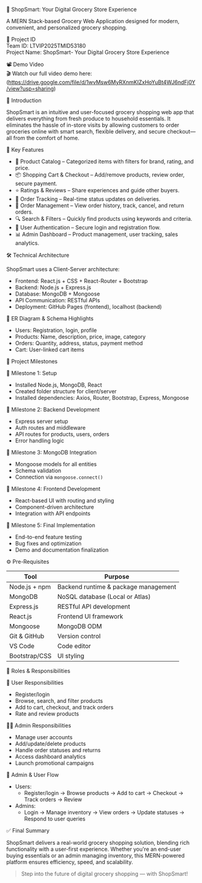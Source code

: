 
🛒 ShopSmart: Your Digital Grocery Store Experience

A MERN Stack-based Grocery Web Application designed for modern, convenient, and personalized grocery shopping.

📌 Project ID  
Team ID: LTVIP2025TMID53180  
Project Name: ShopSmart- Your Digital Grocery Store Experience

📽️ Demo Video  
🎬 Watch our full video demo here:  
(https://drive.google.com/file/d/1wvMsw6MyRXnmKIZxHoYuBt4WJ6ndFj0Y/view?usp=sharing)

🧾 Introduction

ShopSmart is an intuitive and user-focused grocery shopping web app that delivers everything from fresh produce to household essentials. It eliminates the hassle of in-store visits by allowing customers to order groceries online with smart search, flexible delivery, and secure checkout—all from the comfort of home.

🎯 Key Features

- 🛒 Product Catalog – Categorized items with filters for brand, rating, and price.
- 📦 Shopping Cart & Checkout – Add/remove products, review order, secure payment.
- ⭐ Ratings & Reviews – Share experiences and guide other buyers.
- 🚚 Order Tracking – Real-time status updates on deliveries.
- 🧾 Order Management – View order history, track, cancel, and return orders.
- 🔍 Search & Filters – Quickly find products using keywords and criteria.
- 👤 User Authentication – Secure login and registration flow.
- 📊 Admin Dashboard – Product management, user tracking, sales analytics.

🛠 Technical Architecture

ShopSmart uses a Client-Server architecture:

- Frontend: React.js + CSS + React-Router + Bootstrap
- Backend: Node.js + Express.js
- Database: MongoDB + Mongoose
- API Communication: RESTful APIs
- Deployment: GitHub Pages (frontend), localhost (backend)

🧪 ER Diagram & Schema Highlights

- Users: Registration, login, profile
- Products: Name, description, price, image, category
- Orders: Quantity, address, status, payment method
- Cart: User-linked cart items


🚀 Project Milestones

🔹 Milestone 1: Setup
- Installed Node.js, MongoDB, React
- Created folder structure for client/server
- Installed dependencies: Axios, Router, Bootstrap, Express, Mongoose

🔹 Milestone 2: Backend Development
- Express server setup
- Auth routes and middleware
- API routes for products, users, orders
- Error handling logic

🔹 Milestone 3: MongoDB Integration
- Mongoose models for all entities
- Schema validation
- Connection via `mongoose.connect()`

🔹 Milestone 4: Frontend Development
- React-based UI with routing and styling
- Component-driven architecture
- Integration with API endpoints

🔹 Milestone 5: Final Implementation
- End-to-end feature testing
- Bug fixes and optimization
- Demo and documentation finalization


⚙️ Pre-Requisites

| Tool            | Purpose                                  |
|-----------------|------------------------------------------|
| Node.js + npm   | Backend runtime & package management     |
| MongoDB         | NoSQL database (Local or Atlas)          |
| Express.js      | RESTful API development                  |
| React.js        | Frontend UI framework                    |
| Mongoose        | MongoDB ODM                              |
| Git & GitHub    | Version control                          |
| VS Code         | Code editor                              |
| Bootstrap/CSS   | UI styling                               |


👥 Roles & Responsibilities

🧍 User Responsibilities
- Register/login
- Browse, search, and filter products
- Add to cart, checkout, and track orders
- Rate and review products

🧑‍💼 Admin Responsibilities
- Manage user accounts
- Add/update/delete products
- Handle order statuses and returns
- Access dashboard analytics
- Launch promotional campaigns

🔁 Admin & User Flow

- Users:
  - Register/login → Browse products → Add to cart → Checkout → Track orders → Review
- Admins:
  - Login → Manage inventory → View orders → Update statuses → Respond to user queries

✅ Final Summary

ShopSmart delivers a real-world grocery shopping solution, blending rich functionality with a user-first experience. Whether you're an end-user buying essentials or an admin managing inventory, this MERN-powered platform ensures efficiency, speed, and scalability.

> Step into the future of digital grocery shopping — with ShopSmart!

